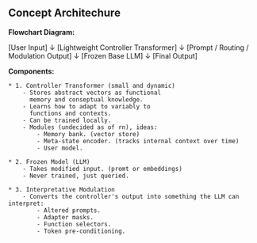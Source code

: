 ## Concept Architechure

**Flowchart Diagram:**

[User Input] 
    ↓
[Lightweight Controller Transformer]
    ↓
[Prompt / Routing / Modulation Output]
    ↓
[Frozen Base LLM]
    ↓
[Final Output]

**Components:**

    * 1. Controller Transformer (small and dynamic)
        - Stores abstract vectors as functional 
          memory and conseptual knowledge.
        - Learns how to adapt to variably to 
          functions and contexts.
        - Can be trained locally.
        - Modules (undecided as of rn), ideas:
            - Memory bank. (vector store)
            - Meta-state encoder. (tracks internal context over time)
            - User model.

    * 2. Frozen Model (LLM)
        - Takes modified input. (promt or embeddings)
        - Never trained, just queried.

    * 3. Interpretative Modulation
        - Converts the controller's output into something the LLM can interpret:
            - Altered prompts.
            - Adapter masks.
            - Function selectors.
            - Token pre-conditioning.

